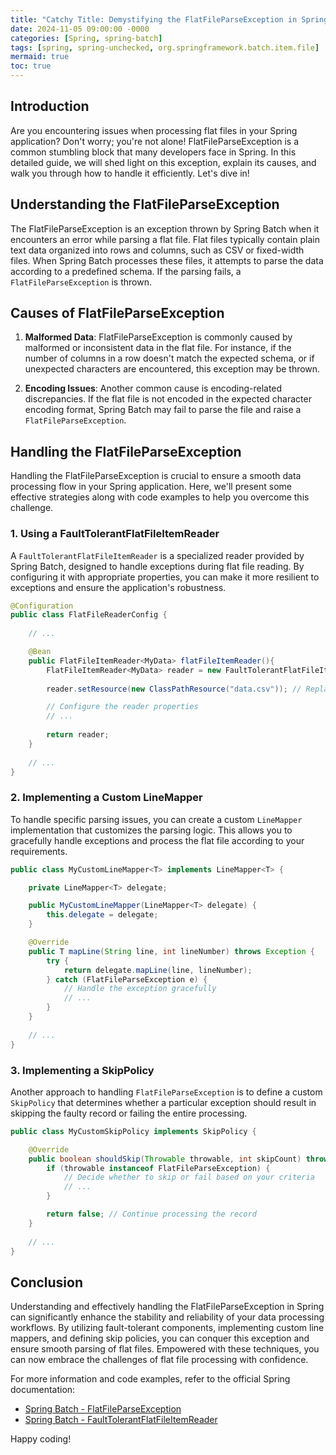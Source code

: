 ```yaml
---
title: "Catchy Title: Demystifying the FlatFileParseException in Spring: A Comprehensive Guide"
date: 2024-11-05 09:00:00 -0000
categories: [Spring, spring-batch]
tags: [spring, spring-unchecked, org.springframework.batch.item.file]
mermaid: true
toc: true
---
```



## Introduction
Are you encountering issues when processing flat files in your Spring application? Don't worry; you're not alone! FlatFileParseException is a common stumbling block that many developers face in Spring. In this detailed guide, we will shed light on this exception, explain its causes, and walk you through how to handle it efficiently. Let's dive in!

## Understanding the FlatFileParseException
The FlatFileParseException is an exception thrown by Spring Batch when it encounters an error while parsing a flat file. Flat files typically contain plain text data organized into rows and columns, such as CSV or fixed-width files. When Spring Batch processes these files, it attempts to parse the data according to a predefined schema. If the parsing fails, a `FlatFileParseException` is thrown.

## Causes of FlatFileParseException
1. **Malformed Data**: FlatFileParseException is commonly caused by malformed or inconsistent data in the flat file. For instance, if the number of columns in a row doesn't match the expected schema, or if unexpected characters are encountered, this exception may be thrown.

2. **Encoding Issues**: Another common cause is encoding-related discrepancies. If the flat file is not encoded in the expected character encoding format, Spring Batch may fail to parse the file and raise a `FlatFileParseException`.

## Handling the FlatFileParseException
Handling the FlatFileParseException is crucial to ensure a smooth data processing flow in your Spring application. Here, we'll present some effective strategies along with code examples to help you overcome this challenge.

### 1. Using a FaultTolerantFlatFileItemReader
A `FaultTolerantFlatFileItemReader` is a specialized reader provided by Spring Batch, designed to handle exceptions during flat file reading. By configuring it with appropriate properties, you can make it more resilient to exceptions and ensure the application's robustness.

```java
@Configuration
public class FlatFileReaderConfig {
    
    // ...

    @Bean
    public FlatFileItemReader<MyData> flatFileItemReader(){
        FlatFileItemReader<MyData> reader = new FaultTolerantFlatFileItemReader<>();
        
        reader.setResource(new ClassPathResource("data.csv")); // Replace with your resource

        // Configure the reader properties
        // ...
        
        return reader;
    }
    
    // ...
}
```

### 2. Implementing a Custom LineMapper
To handle specific parsing issues, you can create a custom `LineMapper` implementation that customizes the parsing logic. This allows you to gracefully handle exceptions and process the flat file according to your requirements.

```java
public class MyCustomLineMapper<T> implements LineMapper<T> {

    private LineMapper<T> delegate;

    public MyCustomLineMapper(LineMapper<T> delegate) {
        this.delegate = delegate;
    }

    @Override
    public T mapLine(String line, int lineNumber) throws Exception {
        try {
            return delegate.mapLine(line, lineNumber);
        } catch (FlatFileParseException e) {
            // Handle the exception gracefully
            // ...
        }
    }
    
    // ...
}
```

### 3. Implementing a SkipPolicy
Another approach to handling `FlatFileParseException` is to define a custom `SkipPolicy` that determines whether a particular exception should result in skipping the faulty record or failing the entire processing.

```java
public class MyCustomSkipPolicy implements SkipPolicy {

    @Override
    public boolean shouldSkip(Throwable throwable, int skipCount) throws SkipLimitExceededException {
        if (throwable instanceof FlatFileParseException) {
            // Decide whether to skip or fail based on your criteria
            // ...
        }

        return false; // Continue processing the record
    }
    
    // ...
}
```

## Conclusion
Understanding and effectively handling the FlatFileParseException in Spring can significantly enhance the stability and reliability of your data processing workflows. By utilizing fault-tolerant components, implementing custom line mappers, and defining skip policies, you can conquer this exception and ensure smooth parsing of flat files. Empowered with these techniques, you can now embrace the challenges of flat file processing with confidence.

For more information and code examples, refer to the official Spring documentation:
- [Spring Batch - FlatFileParseException](https://docs.spring.io/spring-batch/docs/current/reference/html/readersAndWriters.html#FlatFileParseException)
- [Spring Batch - FaultTolerantFlatFileItemReader](https://docs.spring.io/spring-batch/docs/current/api/org/springframework/batch/item/file/FlatFileItemReader.html#FaultTolerantFlatFileItemReader--)

Happy coding!